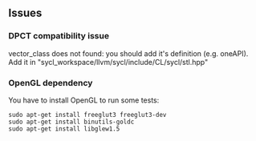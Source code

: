## Issues
### DPCT compatibility issue 
vector_class does not found: you should add it's definition (e.g. oneAPI). Add it in "sycl_workspace/llvm/sycl/include/CL/sycl/stl.hpp"

### OpenGL dependency
You have to install OpenGL to run some tests:

```
sudo apt-get install freeglut3 freeglut3-dev
sudo apt-get install binutils-goldc
sudo apt-get install libglew1.5
``` 

